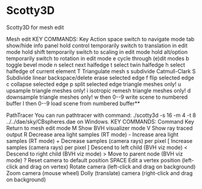 # Scotty3D
Scotty3D for mesh edit

Mesh edit
KEY COMMANDS:
Key					Action
space				switch to navigate mode
tab					show/hide info panel
hold control		temporarily switch to translation in edit mode
hold shift			temporarily switch to scaling in edit mode
hold alt/option		temporarily switch to rotation in edit mode
e					cycle through (e)dit modes
b					toggle bevel mode
n					select next halfedge
t					select twin halfedge
h					select halfedge of current element
T					Triangulate mesh
s					subdivide Catmull-Clark
S					Subdivide linear
backspace/delete	erase selected edge
f					flip selected edge
c					collapse selected edge
p					split selected edge triangle meshes only!
u					upsample triangle meshes only!
i					isotropic remesh triangle meshes only!
d					downsample triangle meshes only!
w 					then 0--9	write scene to numbered buffer
l 					then 0--9	load scene from numbered buffer**



PathTracer
You can run pathtracer with command:  ./scotty3d -s 16 -m 4 -t 8 ../../dae/sky/CBspheres.dae on Windows.
KEY COMMANDS:
Command										Key
Return to mesh edit mode					M
Show BVH visualizer mode					V
Show ray traced output						R
Decrease area light samples (RT mode)		-
Increase area light samples (RT mode)		+
Decrease samples (camera rays) per pixel	[
Increase samples (camera rays) per pixel	]
Descend to left child (BVH viz mode)		<
Descend to right child (BVH viz mode)		>
Move to parent node (BVH viz mode)			?
Reset camera to default position			SPACE
Edit a vertex position						(left-click and drag on vertex)
Rotate camera								(left-click and drag on background)
Zoom camera									(mouse wheel)
Dolly (translate) camera					(right-click and drag on background)


